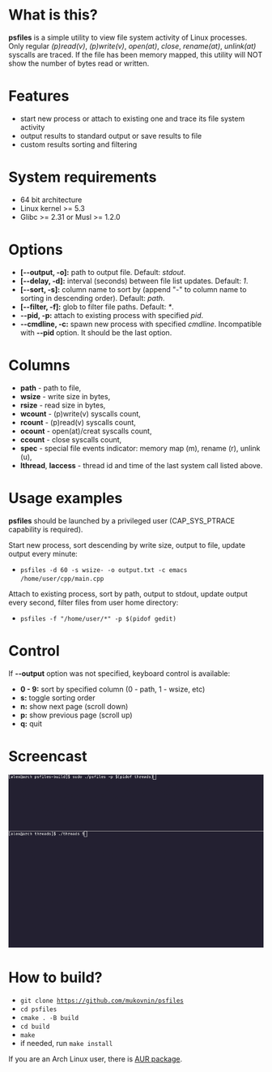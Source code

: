 # What is this?

**psfiles** is a simple utility to view file system activity of Linux processes.
Only regular *(p)read(v)*, *(p)write(v)*, *open(at)*, *close*, *rename(at)*, *unlink(at)* syscalls are traced.
If the file has been memory mapped, this utility will NOT show the number of bytes read or written.

# Features

* start new process or attach to existing one and trace its file system activity
* output results to standard output or save results to file
* custom results sorting and filtering

# System requirements

* 64 bit architecture
* Linux kernel >= 5.3
* Glibc >= 2.31 or Musl >= 1.2.0

# Options

* **[--output, -o]:** path to output file. Default: *stdout*.
* **[--delay, -d]:** interval (seconds) between file list updates. Default: *1*.
* **[--sort, -s]:** column name to sort by (append "-" to column name to sorting in descending order). Default: *path*.
* **[--filter, -f]:** glob to filter file paths. Default: *\**.
* **--pid, -p:** attach to existing process with specified *pid*.
* **--cmdline, -c:** spawn new process with specified *cmdline*. Incompatible with **--pid** option. It should be the last option.

# Columns

* **path** - path to file,
* **wsize** - write size in bytes,
* **rsize** - read size in bytes,
* **wcount** - (p)write(v) syscalls count,
* **rcount** - (p)read(v) syscalls count,
* **ocount** - open(at)/creat syscalls count,
* **ccount** - close syscalls count,
* **spec** - special file events indicator: memory map (m), rename (r), unlink (u),
* **lthread**, **laccess** - thread id and time of the last system call listed above.

# Usage examples

**psfiles** should be launched by a privileged user (CAP_SYS_PTRACE capability is required).

Start new process, sort descending by write size, output to file, update output every minute:
* <code>psfiles -d 60 -s wsize- -o output.txt -c emacs /home/user/cpp/main.cpp</code>

Attach to existing process, sort by path, output to stdout, update output every second, filter files from user home directory:
* <code>psfiles -f "/home/user/*" -p $(pidof gedit)</code>

# Control

If **--output** option was not specified, keyboard control is available:

* **0 - 9:** sort by specified column (0 - path, 1 - wsize, etc)
* **s:** toggle sorting order
* **n:** show next page (scroll down)
* **p:** show previous page (scroll up)
* **q:** quit

# Screencast

![psfiles screencast](.sample/screencast.gif)

# How to build?

* <code>git clone https://github.com/mukovnin/psfiles</code>
* <code>cd psfiles</code>
* <code>cmake . -B build</code>
* <code>cd build</code>
* <code>make</code>
* if needed, run <code>make install</code>

If you are an Arch Linux user, there is [AUR package](https://aur.archlinux.org/packages/psfiles).
